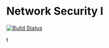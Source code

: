 # Network Security I
[![Build Status](https://travis-ci.org/luual/NetworkSecurityI.svg?branch=master)](https://travis-ci.org/luual/NetworkSecurityI)

t

